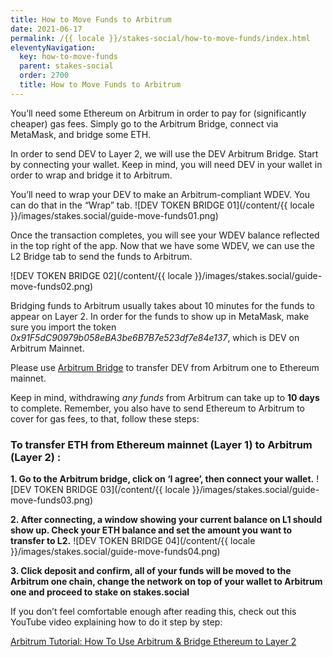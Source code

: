 ```yaml
---
title: How to Move Funds to Arbitrum
date: 2021-06-17
permalink: /{{ locale }}/stakes-social/how-to-move-funds/index.html
eleventyNavigation:
  key: how-to-move-funds
  parent: stakes-social
  order: 2700
  title: How to Move Funds to Arbitrum
---
```


You’ll need some Ethereum on Arbitrum in order to pay for (significantly cheaper) gas fees. Simply go to the Arbitrum Bridge, connect via MetaMask, and bridge some ETH.

In order to send DEV to Layer 2, we will use the DEV Arbitrum Bridge. Start by connecting your wallet. Keep in mind, you will need DEV in your wallet in order to wrap and bridge it to Arbitrum.

You’ll need to wrap your DEV to make an Arbitrum-compliant WDEV. You can do that in the “Wrap” tab.
![DEV TOKEN BRIDGE 01](/content/{{ locale }}/images/stakes.social/guide-move-funds01.png)

Once the transaction completes, you will see your WDEV balance reflected in the top right of the app. Now that we have some WDEV, we can use the L2 Bridge tab to send the funds to Arbitrum.

![DEV TOKEN BRIDGE 02](/content/{{ locale }}/images/stakes.social/guide-move-funds02.png)

Bridging funds to Arbitrum usually takes about 10 minutes for the funds to appear on Layer 2.
In order for the funds to show up in MetaMask, make sure you import the token _0x91F5dC90979b058eBA3be6B7B7e523df7e84e137_, which is DEV on Arbitrum Mainnet.

Please use [Arbitrum Bridge](https://bridge.arbitrum.io/ ) to transfer DEV from Arbitrum one to Ethereum mainnet.

Keep in mind, withdrawing _any funds_ from Arbitrum can take up to **10 days** to complete.
Remember, you also have to send Ethereum to Arbitrum to cover for gas fees, to that, follow these steps:

### To transfer ETH from Ethereum mainnet (Layer 1) to Arbitrum (Layer 2) :

**1. Go to the Arbitrum bridge, click on ‘I agree’, then connect your wallet.**
![DEV TOKEN BRIDGE 03](/content/{{ locale }}/images/stakes.social/guide-move-funds03.png)

**2. After connecting, a window showing your current balance on L1 should show up. Check your ETH balance and set the amount you want to transfer to L2.**
![DEV TOKEN BRIDGE 04](/content/{{ locale }}/images/stakes.social/guide-move-funds04.png)

**3. Click deposit and confirm, all of your funds will be moved to the Arbitrum one chain, change the network on top of your wallet to Arbitrum one and proceed to stake on stakes.social**

If you don’t feel comfortable enough after reading this, check out this YouTube video explaining how to do it step by step:

[Arbitrum Tutorial: How To Use Arbitrum & Bridge Ethereum to Layer 2](https://www.youtube.com/watch?v=IxAC5Kg8B4U)
